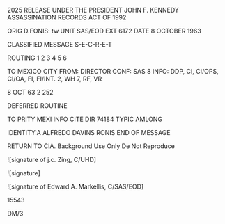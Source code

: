 2025 RELEASE UNDER THE PRESIDENT JOHN F. KENNEDY ASSASSINATION RECORDS ACT OF 1992

ORIG D.FONIS: tw
UNIT SAS/EOD
EXT 6172
DATE 8 OCTOBER 1963

CLASSIFIED MESSAGE
S-E-C-R-E-T

ROUTING
1
2
3
4
5
6

TO MEXICO CITY
FROM: DIRECTOR
CONF: SAS 8
INFO: DDP, CI, CI/OPS, CI/OA, FI, FI/INT. 2, WH 7, RF, VR

8 OCT 63 2 252

DEFERRED
ROUTINE

TO PRITY MEXI
INFO
CITE DIR 74184
TYPIC AMLONG

IDENTITY:A ALFREDO DAVINS
RONIS
END OF MESSAGE

RETURN TO CIA.
Background Use Only
De Not Reproduce

![signature of j.c. Zing, C/UHD]

![signature]

![signature of Edward A. Markellis, C/SAS/EOD]

15543

DM/3

